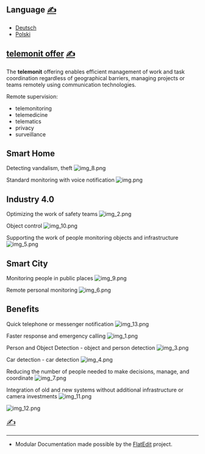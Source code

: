
## Language [<span style='font-size:20px;'>&#x270D;</span>](https://github.com/telemonit/www/edit/main/DOCS/MENU.md)

+ [Deutsch](/DE)
+ [Polski](/PL)

## [telemonit offer](https://offer.telemonit.com/) [<span style='font-size:20px;'>&#x270D;</span>](https://github.com/telemonit/www/edit/main/EN/OFFER.md)


The **telemonit** offering enables efficient management of work and task coordination regardless of geographical barriers, managing projects or teams remotely using communication technologies.

Remote supervision:
+ telemonitoring
+ telemedicine
+ telematics
+ privacy
+ surveillance



## Smart Home

Detecting vandalism, theft
![img_8.png](../img/img_8.png)


Standard monitoring with voice notification
![img.png](../img/img.png)




## Industry 4.0


Optimizing the work of safety teams
![img_2.png](../img/img_2.png)


Object control
![img_10.png](../img/img_10.png)


Supporting the work of people monitoring objects and infrastructure
![img_5.png](../img/img_5.png)




## Smart City


Monitoring people in public places
![img_9.png](../img/img_9.png)


Remote personal monitoring
![img_6.png](../img/img_6.png)




## Benefits


Quick telephone or messenger notification
![img_13.png](../img/img_13.png)


Faster response and emergency calling
![img_1.png](../img/img_1.png)


Person and Object Detection - object and person detection
![img_3.png](../img/img_3.png)

Car detection - car detection
![img_4.png](../img/img_4.png)


Reducing the number of people needed to make decisions, manage, and coordinate
![img_7.png](../img/img_7.png)


Integration of old and new systems without additional infrastructure or camera investments
![img_11.png](../img/img_11.png)

![img_12.png](../img/img_12.png)

 [<span style='font-size:20px;'>&#x270D;</span>](https://github.com/telemonit/www/edit/main/DOCS/FOOT.md)

<script type="module">    
  import mermaid from 'https://cdn.jsdelivr.net/npm/mermaid@10/dist/mermaid.esm.min.mjs';
  mermaid.initialize({
    startOnReady:true,
    theme: 'forest',
    flowchart:{
            useMaxWidth:false,
            htmlLabels:true
        }
  });
  mermaid.init(undefined, '.language-mermaid');
</script>
 

---
+ Modular Documentation made possible by the [FlatEdit](http://www.flatedit.com) project.
